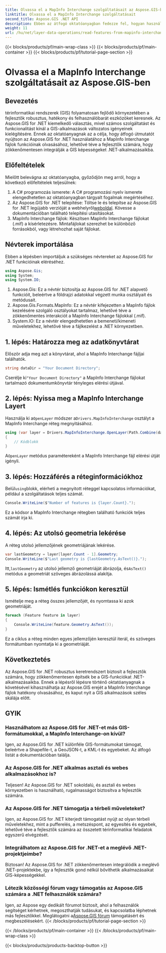 ```yaml
---
title: Olvassa el a MapInfo Interchange szolgáltatásait az Aspose.GIS-ben
linktitle: Olvassa el a MapInfo Interchange szolgáltatásait
second_title: Aspose.GIS .NET API
description: Ebben az átfogó oktatóanyagban fedezze fel, hogyan használhatja ki az Aspose.GIS for .NET erejét a MapInfo Interchange fájlok funkcióinak olvasásához.
weight: 11
url: /hu/net/layer-data-operations/read-features-from-mapinfo-interchange/
---
```


{{< blocks/products/pf/main-wrap-class >}}
{{< blocks/products/pf/main-container >}}
{{< blocks/products/pf/tutorial-page-section >}}

# Olvassa el a MapInfo Interchange szolgáltatásait az Aspose.GIS-ben

## Bevezetés
térinformatikai rendszerek (GIS) folyamatosan fejlődő környezetében a fejlesztők robusztus, hatékony és felhasználóbarát eszközöket keresnek. Az Aspose.GIS for .NET kiemelkedő választás, mivel számos szolgáltatást és funkcionalitást kínál a GIS-alkalmazások változatos igényeinek kielégítésére. Ennek az oktatóanyagnak az a célja, hogy átfogó útmutatót nyújtson az Aspose.GIS for .NET használatához a MapInfo Interchange fájlok funkcióinak olvasásához, lehetővé téve a fejlesztők számára, hogy zökkenőmentesen integrálják a GIS képességeket .NET-alkalmazásaikba.
## Előfeltételek
Mielőtt belevágna az oktatóanyagba, győződjön meg arról, hogy a következő előfeltételek teljesülnek:
1. A C# programozás ismerete: A C# programozási nyelv ismerete elengedhetetlen az oktatóanyagban tárgyalt fogalmak megértéséhez.
2.  Az Aspose.GIS for .NET telepítése: Töltse le és telepítse az Aspose.GIS for .NET legújabb verzióját a webhelyről[weboldal](https://releases.aspose.com/gis/net/). Kövesse a dokumentációban található telepítési utasításokat.
3. MapInfo Interchange fájlok: Készítsen MapInfo Interchange fájlokat (.mif) a kísérletezésre. Mintafájlokat szerezhet be különböző forrásokból, vagy létrehozhat saját fájlokat.

## Névterek importálása
Ebben a lépésben importáljuk a szükséges névtereket az Aspose.GIS for .NET funkcióinak eléréséhez.
```csharp
using Aspose.Gis;
using System;
using System.IO;
```
1. Aspose.Gis: Ez a névtér biztosítja az Aspose.GIS for .NET alapvető funkcióit, beleértve a földrajzi adatokkal végzett munka osztályait és metódusait.
2. Aspose.Gis.Formats.MapInfo: Ez a névtér kifejezetten a MapInfo fájlok kezelésére szolgáló osztályokat tartalmaz, lehetővé téve a zökkenőmentes interakciót a MapInfo Interchange fájlokkal (.mif).
3. System.IO: Ez a névtér elengedhetetlen a bemeneti/kimeneti műveletekhez, lehetővé téve a fájlkezelést a .NET környezetben.

## 1. lépés: Határozza meg az adatkönyvtárat
Először adja meg azt a könyvtárat, ahol a MapInfo Interchange fájljai találhatók.
```csharp
string dataDir = "Your Document Directory";
```
 Cserélje ki`"Your Document Directory"` a MapInfo Interchange fájlokat tartalmazó dokumentumkönyvtár tényleges elérési útjával.
## 2. lépés: Nyissa meg a MapInfo Interchange Layert
 Használja ki a`OpenLayer` módszer a`Drivers.MapInfoInterchange` osztályt a MapInfo Interchange réteg megnyitásához.
```csharp
using (var layer = Drivers.MapInfoInterchange.OpenLayer(Path.Combine(dataDir, "data.mif")))
{
    // Kódblokk
}
```
 A`OpenLayer` metódus paramétereként a MapInfo Interchange fájl elérési útját igényli.
## 3. lépés: Hozzáférés a réteginformációkhoz
 Belül`using`blokk, elérheti a megnyitott réteggel kapcsolatos információkat, például a szolgáltatások teljes számát.
```csharp
Console.WriteLine($"Number of features is {layer.Count}.");
```
Ez a kódsor a MapInfo Interchange rétegben található funkciók teljes számát írja ki.
## 4. lépés: Az utolsó geometria lekérése
A réteg utolsó jellemzőjének geometriájának lekérése.
```csharp
var lastGeometry = layer[layer.Count - 1].Geometry;
Console.WriteLine($"Last geometry is {lastGeometry.AsText()}.");
```
 Itt,`lastGeometry` az utolsó jellemző geometriáját ábrázolja, és`AsText()` metódus a geometriát szöveges ábrázolássá alakítja.
## 5. lépés: Ismétlés funkciókon keresztül
Ismételje meg a réteg összes jellemzőjét, és nyomtassa ki azok geometriáját.
```csharp
foreach (Feature feature in layer)
{
    Console.WriteLine(feature.Geometry.AsText());
}
```
Ez a ciklus a réteg minden egyes jellemzőjén keresztül iterál, és szöveges formátumban nyomtatja ki a geometriáját.

## Következtetés
Az Aspose.GIS for .NET robusztus keretrendszert biztosít a fejlesztők számára, hogy zökkenőmentesen építsék be a GIS-funkciókat .NET-alkalmazásaikba. Ennek a lépésről lépésre történő oktatóanyagnak a követésével kihasználhatja az Aspose.GIS erejét a MapInfo Interchange fájlok hatékony olvasásához, és kaput nyit a GIS alkalmazások széles skálája előtt.
## GYIK
### Használhatom az Aspose.GIS for .NET-et más GIS-formátumokkal, a MapInfo Interchange-on kívül?
Igen, az Aspose.GIS for .NET különféle GIS-formátumokat támogat, beleértve a Shapefile-t, a GeoJSON-t, a KML-t és egyebeket. Az átfogó listát a dokumentációban találja.
### Az Aspose.GIS for .NET alkalmas asztali és webes alkalmazásokhoz is?
Teljesen! Az Aspose.GIS for .NET sokoldalú, és asztali és webes környezetben is használható, rugalmasságot biztosítva a fejlesztők számára.
### Az Aspose.GIS for .NET támogatja a térbeli műveleteket?
Igen, az Aspose.GIS for .NET kiterjedt támogatást nyújt az olyan térbeli műveletekhez, mint a pufferelés, a metszéspont, az egyesítés és egyebek, lehetővé téve a fejlesztők számára az összetett térinformatikai feladatok egyszerű elvégzését.
### Integrálhatom az Aspose.GIS for .NET-et a meglévő .NET-projektjeimbe?
Biztosan! Az Aspose.GIS for .NET zökkenőmentesen integrálódik a meglévő .NET-projektekbe, így a fejlesztők gond nélkül bővíthetik alkalmazásaikat GIS-képességekkel.
### Létezik közösségi fórum vagy támogatás az Aspose.GIS számára a .NET felhasználók számára?
Igen, az Aspose egy dedikált fórumot biztosít, ahol a felhasználók segítséget kérhetnek, megoszthatják tudásukat, és kapcsolatba léphetnek más fejlesztőkkel. Meglátogatni a[Aspose.GIS fórum](https://forum.aspose.com/c/gis/33) támogatásért és megbeszélésekért.
{{< /blocks/products/pf/tutorial-page-section >}}

{{< /blocks/products/pf/main-container >}}
{{< /blocks/products/pf/main-wrap-class >}}

{{< blocks/products/products-backtop-button >}}

